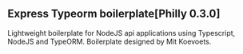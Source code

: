 ## Express Typeorm boilerplate[Philly 0.3.0]

Lightweight boilerplate for NodeJS api applications using Typescript, NodeJS and TypeORM.
Boilerplate designed by Mit Koevoets.
